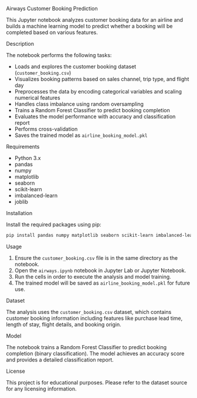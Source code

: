  Airways Customer Booking Prediction

This Jupyter notebook analyzes customer booking data for an airline and builds a machine learning model to predict whether a booking will be completed based on various features.

Description

The notebook performs the following tasks:
- Loads and explores the customer booking dataset (`customer_booking.csv`)
- Visualizes booking patterns based on sales channel, trip type, and flight day
- Preprocesses the data by encoding categorical variables and scaling numerical features
- Handles class imbalance using random oversampling
- Trains a Random Forest Classifier to predict booking completion
- Evaluates the model performance with accuracy and classification report
- Performs cross-validation
- Saves the trained model as `airline_booking_model.pkl`

Requirements

- Python 3.x
- pandas
- numpy
- matplotlib
- seaborn
- scikit-learn
- imbalanced-learn
- joblib

Installation

Install the required packages using pip:

```bash
pip install pandas numpy matplotlib seaborn scikit-learn imbalanced-learn joblib
```

Usage

1. Ensure the `customer_booking.csv` file is in the same directory as the notebook.
2. Open the `airways.ipynb` notebook in Jupyter Lab or Jupyter Notebook.
3. Run the cells in order to execute the analysis and model training.
4. The trained model will be saved as `airline_booking_model.pkl` for future use.

Dataset

The analysis uses the `customer_booking.csv` dataset, which contains customer booking information including features like purchase lead time, length of stay, flight details, and booking origin.

Model

The notebook trains a Random Forest Classifier to predict booking completion (binary classification). The model achieves an accuracy score and provides a detailed classification report.

License

This project is for educational purposes. Please refer to the dataset source for any licensing information.
